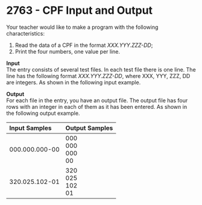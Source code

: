 # 2763 - CPF Input and Output

Your teacher would like to make a program with the following characteristics:

1. Read the data of a CPF in the format *XXX.YYY.ZZZ-DD*;
2. Print the four numbers, one value per line.

**Input**<br>
The entry consists of several test files. In each test file there is one line. The line has the following format *XXX.YYY.ZZZ-DD*, where XXX, YYY, ZZZ, DD are integers. As shown in the following input example.

**Output**<br>
For each file in the entry, you have an output file. The output file has four rows with an integer in each of them as it has been entered. As shown in the following output example.

| Input Samples  | Output Samples                |
|:---------------|:------------------------------|
| 000.000.000-00 | 000 <br> 000 <br> 000 <br> 00 |
| 320.025.102-01 | 320 <br> 025 <br> 102 <br> 01 |